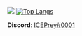 ![](https://github-readme-stats.vercel.app/api?username=ICEPrey&count_private=true&show_icons=true&theme=tokyonight)
[![Top Langs](https://github-readme-stats.vercel.app/api/top-langs/?username=ICEPrey)](https://github.com/anuraghazra/github-readme-stats)

**Discord**: <a href="https://discord.com/users/256973318588989440/profile">ICEPrey#0001</a>
